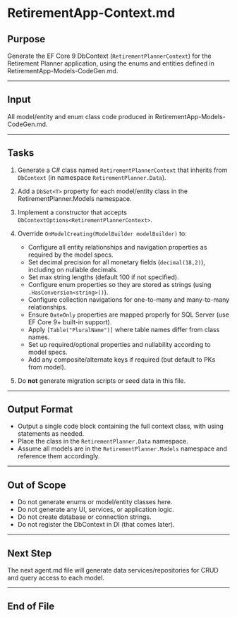 # RetirementApp-Context.md

## Purpose

Generate the EF Core 9 DbContext (`RetirementPlannerContext`) for the Retirement Planner application, using the enums and entities defined in RetirementApp-Models-CodeGen.md.

---

## Input

All model/entity and enum class code produced in RetirementApp-Models-CodeGen.md.

---

## Tasks

1. Generate a C# class named `RetirementPlannerContext` that inherits from `DbContext` (in namespace `RetirementPlanner.Data`).
2. Add a `DbSet<T>` property for each model/entity class in the RetirementPlanner.Models namespace.
3. Implement a constructor that accepts `DbContextOptions<RetirementPlannerContext>`.
4. Override `OnModelCreating(ModelBuilder modelBuilder)` to:
    - Configure all entity relationships and navigation properties as required by the model specs.
    - Set decimal precision for all monetary fields (`decimal(18,2)`), including on nullable decimals.
    - Set max string lengths (default 100 if not specified).
    - Configure enum properties so they are stored as strings (using `.HasConversion<string>()`).
    - Configure collection navigations for one-to-many and many-to-many relationships.
    - Ensure `DateOnly` properties are mapped properly for SQL Server (use EF Core 9+ built-in support).
    - Apply `[Table("PluralName")]` where table names differ from class names.
    - Set up required/optional properties and nullability according to model specs.
    - Add any composite/alternate keys if required (but default to PKs from model).

5. Do **not** generate migration scripts or seed data in this file.

---

## Output Format

- Output a single code block containing the full context class, with using statements as needed.
- Place the class in the `RetirementPlanner.Data` namespace.
- Assume all models are in the `RetirementPlanner.Models` namespace and reference them accordingly.

---

## Out of Scope

- Do not generate enums or model/entity classes here.
- Do not generate any UI, services, or application logic.
- Do not create database or connection strings.
- Do not register the DbContext in DI (that comes later).

---

## Next Step

The next agent.md file will generate data services/repositories for CRUD and query access to each model.

---

## End of File
